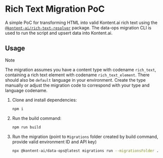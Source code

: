 # Rich Text Migration PoC

A simple PoC for transforming HTML into valid Kontent.ai rich text using the [`@kontent-ai/rich-text-resolver`](https://github.com/kontent-ai/rich-text-resolver-js/tree/vNext) package. The data-ops migration CLI is used to run the script and upsert data into Kontent.ai.

## Usage

> [!NOTE]  
> The migration assumes you have a content type with codename `rich_text`, containing a rich text element with codename `rich_text_element`. There should also be `default` language in your environment. Create the type manually or adjust the migration code to correspond with your type and language codename.

1. Clone and install dependencies:
    ```bash
    npm i
    ```

2. Run the build command:
    ```bash
    npm run build
    ```
3. Run the migration (point to `Migrations` folder created by build command, provide valid environment ID and API key)
    ```bash
    npx @kontent-ai/data-ops@latest migrations run --migrationsFolder ./Migrations --environmentId <environment-id> --apiKey <api-key> --all --skipConfirmation
    ```
